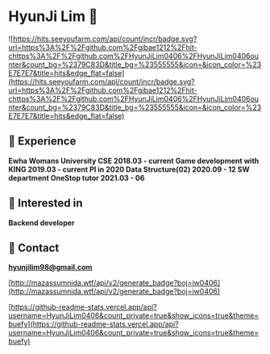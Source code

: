 # HyunJi Lim 👋

![https://hits.seeyoufarm.com/api/count/incr/badge.svg?url=https%3A%2F%2Fgithub.com%2Fgjbae1212%2Fhit-chttps%3A%2F%2Fgithub.com%2FHyunJiLim0406%2FHyunJiLim0406ounter&count_bg=%2379C83D&title_bg=%23555555&icon=&icon_color=%23E7E7E7&title=hits&edge_flat=false](https://hits.seeyoufarm.com/api/count/incr/badge.svg?url=https%3A%2F%2Fgithub.com%2Fgjbae1212%2Fhit-chttps%3A%2F%2Fgithub.com%2FHyunJiLim0406%2FHyunJiLim0406ounter&count_bg=%2379C83D&title_bg=%23555555&icon=&icon_color=%23E7E7E7&title=hits&edge_flat=false)

## 🔭 Experience

**Ewha Womans University CSE 2018.03 - current
Game development with KING 2019.03 - current
PI in 2020 Data Structure(02) 2020.09 - 12
SW department OneStop tutor 2021.03 - 06**

## 🔭 Interested in

**Backend developer**

## 🔭 Contact

**[hyunjilim98@gmail.com](mailto:hyunjilim98@gmail.com)**

<!--
**HyunJiLim0406/HyunJiLim0406** is a ✨ *special* ✨ repository because its `README.md` (this file) appears on your GitHub profile.

Here are some ideas to get you started:

- 🔭 I’m currently working on ...
- 🌱 I’m currently learning ...
- 👯 I’m looking to collaborate on ...
- 🤔 I’m looking for help with ...
- 💬 Ask me about ...
- 📫 How to reach me: ...
- 😄 Pronouns: ...
- ⚡ Fun fact: ...
-->

[http://mazassumnida.wtf/api/v2/generate_badge?boj=iw0406](http://mazassumnida.wtf/api/v2/generate_badge?boj=iw0406)

[https://github-readme-stats.vercel.app/api?username=HyunJiLim0406&count_private=true&show_icons=true&theme=buefy](https://github-readme-stats.vercel.app/api?username=HyunJiLim0406&count_private=true&show_icons=true&theme=buefy)
